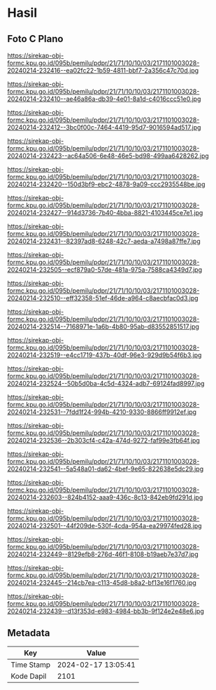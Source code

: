 # Hasil

## Foto C Plano

https://sirekap-obj-formc.kpu.go.id/095b/pemilu/pdpr/21/71/10/10/03/2171101003028-20240214-232416--ea02fc22-1b59-4811-bbf7-2a356c47c70d.jpg

https://sirekap-obj-formc.kpu.go.id/095b/pemilu/pdpr/21/71/10/10/03/2171101003028-20240214-232410--ae46a86a-db39-4e01-8a1d-c4016ccc51e0.jpg

https://sirekap-obj-formc.kpu.go.id/095b/pemilu/pdpr/21/71/10/10/03/2171101003028-20240214-232412--3bc0f00c-7464-4419-95d7-9016594ad517.jpg

https://sirekap-obj-formc.kpu.go.id/095b/pemilu/pdpr/21/71/10/10/03/2171101003028-20240214-232423--ac64a506-6e48-46e5-bd98-499aa6428262.jpg

https://sirekap-obj-formc.kpu.go.id/095b/pemilu/pdpr/21/71/10/10/03/2171101003028-20240214-232420--150d3bf9-ebc2-4878-9a09-ccc2935548be.jpg

https://sirekap-obj-formc.kpu.go.id/095b/pemilu/pdpr/21/71/10/10/03/2171101003028-20240214-232427--914d3736-7b40-4bba-8821-4103445ce7e1.jpg

https://sirekap-obj-formc.kpu.go.id/095b/pemilu/pdpr/21/71/10/10/03/2171101003028-20240214-232431--82397ad8-6248-42c7-aeda-a7498a87ffe7.jpg

https://sirekap-obj-formc.kpu.go.id/095b/pemilu/pdpr/21/71/10/10/03/2171101003028-20240214-232505--ecf879a0-57de-481a-975a-7588ca4349d7.jpg

https://sirekap-obj-formc.kpu.go.id/095b/pemilu/pdpr/21/71/10/10/03/2171101003028-20240214-232510--eff32358-51ef-46de-a964-c8aecbfac0d3.jpg

https://sirekap-obj-formc.kpu.go.id/095b/pemilu/pdpr/21/71/10/10/03/2171101003028-20240214-232514--7168971e-1a6b-4b80-95ab-d83552851517.jpg

https://sirekap-obj-formc.kpu.go.id/095b/pemilu/pdpr/21/71/10/10/03/2171101003028-20240214-232519--e4cc1719-437b-40df-96e3-929d9b54f6b3.jpg

https://sirekap-obj-formc.kpu.go.id/095b/pemilu/pdpr/21/71/10/10/03/2171101003028-20240214-232524--50b5d0ba-4c5d-4324-adb7-69124fad8997.jpg

https://sirekap-obj-formc.kpu.go.id/095b/pemilu/pdpr/21/71/10/10/03/2171101003028-20240214-232531--7fdd1f24-994b-4210-9330-8866ff9912ef.jpg

https://sirekap-obj-formc.kpu.go.id/095b/pemilu/pdpr/21/71/10/10/03/2171101003028-20240214-232536--2b303cf4-c42a-474d-9272-faf99e3fb64f.jpg

https://sirekap-obj-formc.kpu.go.id/095b/pemilu/pdpr/21/71/10/10/03/2171101003028-20240214-232541--5a548a01-da62-4bef-9e65-822638e5dc29.jpg

https://sirekap-obj-formc.kpu.go.id/095b/pemilu/pdpr/21/71/10/10/03/2171101003028-20240214-232603--824b4152-aaa9-436c-8c13-842eb9fd291d.jpg

https://sirekap-obj-formc.kpu.go.id/095b/pemilu/pdpr/21/71/10/10/03/2171101003028-20240214-232501--44f209de-530f-4cda-954a-ea29974fed28.jpg

https://sirekap-obj-formc.kpu.go.id/095b/pemilu/pdpr/21/71/10/10/03/2171101003028-20240214-232449--8129efb8-276d-46f1-8108-b19aeb7e37d7.jpg

https://sirekap-obj-formc.kpu.go.id/095b/pemilu/pdpr/21/71/10/10/03/2171101003028-20240214-232445--214cb7ea-c113-45d8-b8a2-bf13e16f1760.jpg

https://sirekap-obj-formc.kpu.go.id/095b/pemilu/pdpr/21/71/10/10/03/2171101003028-20240214-232439--d13f353d-e983-4984-bb3b-9f124e2e48e6.jpg


## Metadata

| Key        | Value               |
| ---------- | ------------------- |
| Time Stamp | 2024-02-17 13:05:41 |
| Kode Dapil | 2101                |



